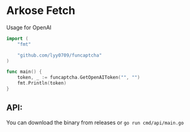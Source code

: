 # Arkose Fetch

Usage for OpenAI

```go
import (
	"fmt"

	"github.com/lyy0709/funcaptcha"
)

func main() {
	token, _ := funcaptcha.GetOpenAIToken("", "")
	fmt.Println(token)
}
```

## API:
You can download the binary from releases or `go run cmd/api/main.go`
